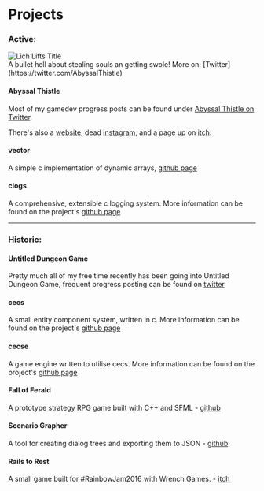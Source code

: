 # Projects

### Active:

<div class="project">
    <img
        alt="Lich Lifts Title"
        src="/assets/lich_lifts_title_slice.png"
        srcset="/assets/lich_lifts_title_slice.png"
    />
</div>
A bullet hell about stealing souls an getting swole!
More on: [Twitter](https://twitter.com/AbyssalThistle)

#### Abyssal Thistle
Most of my gamedev progress posts can be found under
[Abyssal Thistle on Twitter](https://twitter.com/AbyssalThistle).

There's also a [website](https://AbyssalThistle.com),
dead [instagram](https://instagram.com/AbssalThistle), and a page up on
[itch](https://abyssalthistle.itch.io).

#### vector
A simple c implementation of dynamic arrays,
[github page](https://github.com/MatthewOwens/vector)

#### clogs
A comprehensive, extensible c logging system. More information can be found
on the project's [github page](https://github.com/MatthewOwens/clogs)


---


### Historic:
#### Untitled Dungeon Game
Pretty much all of my free time recently has been going into Untitled Dungeon
Game, frequent progress posting can be found on
[twitter](https://twitter.com/AbyssalThistle)

#### cecs
A small entity component system, written in c. More information can be found
on the project's [github page](https://github.com/MatthewOwens/cecs)

#### cecse
A game engine written to utilise cecs. More information can be found
on the project's [github page](https://github.com/MatthewOwens/cecs)

#### Fall of Ferald
A prototype strategy RPG game built with C++ and SFML -
[github](https://github.com/MatthewOwens/Fall_Of_Ferald)

#### Scenario Grapher
A tool for creating dialog trees and exporting them to JSON - 
[github](https://github.com/MatthewOwens/ScenarioGrapher)

#### Rails to Rest
A small game built for #RainbowJam2016 with Wrench Games. -
[itch](https://wrenchgames.itch.io/rails-to-rest)

